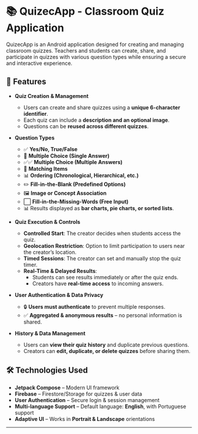 # 📚 QuizecApp - Classroom Quiz Application  

QuizecApp is an Android application designed for creating and managing classroom quizzes. Teachers and students can create, share, and participate in quizzes with various question types while ensuring a secure and interactive experience.  

## 🚀 Features  

- **Quiz Creation & Management**  
  - Users can create and share quizzes using a **unique 6-character identifier**.  
  - Each quiz can include a **description and an optional image**.  
  - Questions can be **reused across different quizzes**.  

- **Question Types**  
  - ✅ **Yes/No, True/False**  
  - 🔘 **Multiple Choice (Single Answer)**  
  - ✅✅ **Multiple Choice (Multiple Answers)**  
  - 🔗 **Matching Items**  
  - 📊 **Ordering (Chronological, Hierarchical, etc.)**  
  - ✏️ **Fill-in-the-Blank (Predefined Options)**  
  - 🖼️ **Image or Concept Association**  
  - ⬜ **Fill-in-the-Missing-Words (Free Input)**  
  - 📊 Results displayed as **bar charts, pie charts, or sorted lists**.  

- **Quiz Execution & Controls**  
  - **Controlled Start**: The creator decides when students access the quiz.  
  - **Geolocation Restriction**: Option to limit participation to users near the creator’s location.  
  - **Timed Sessions**: The creator can set and manually stop the quiz timer.  
  - **Real-Time & Delayed Results**:  
    - Students can see results immediately or after the quiz ends.  
    - Creators have **real-time access** to incoming answers.  

- **User Authentication & Data Privacy**  
  - 🔒 **Users must authenticate** to prevent multiple responses.  
  - ✅ **Aggregated & anonymous results** – no personal information is shared.  

- **History & Data Management**  
  - Users can **view their quiz history** and duplicate previous questions.  
  - Creators can **edit, duplicate, or delete quizzes** before sharing them.  

## 🛠️ Technologies Used  

- **Jetpack Compose** – Modern UI framework  
- **Firebase** – Firestore/Storage for quizzes & user data  
- **User Authentication** – Secure login & session management  
- **Multi-language Support** – Default language: **English**, with Portuguese support  
- **Adaptive UI** – Works in **Portrait & Landscape** orientations  

---
